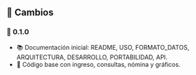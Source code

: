 ## 📝 Cambios

### 🚀 0.1.0
- 📚 Documentación inicial: README, USO, FORMATO_DATOS, ARQUITECTURA, DESARROLLO, PORTABILIDAD, API.
- 🧭 Código base con ingreso, consultas, nómina y gráficos.

